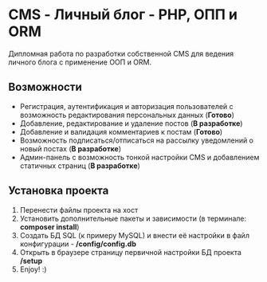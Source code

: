 # CMS - Личный блог - PHP, ОПП и ORM

Дипломная работа по разработки собственной CMS для ведения личного блога с применение ООП и ORM.

## Возможности

- Регистрация, аутентификация и авторизация пользователей с возможность редактирования персональных данных (**Готово**)
- Добавление, редактирование и удаление постов (**В разработке**)
- Добавление и валидация комментариев к постам (**Готово**)
- Возможность подписаться/отписаться на рассылку уведомлений о новый постах (**В разработке**)
- Админ-панель с возможность тонкой настройки CMS и добавлением статичных страниц (**В разработке**)

## Установка проекта

1. Перенести файлы проекта на хост
2. Установить дополнительные пакеты и зависимости (в терминале: **composer install**)
3. Создать БД SQL (к примеру MySQL) и внести её настройки в файл конфигурации - **/config/config.db**
4. Открыть в браузере страницу первичной настройки БД проекта **/setup**
5. Enjoy! :)
